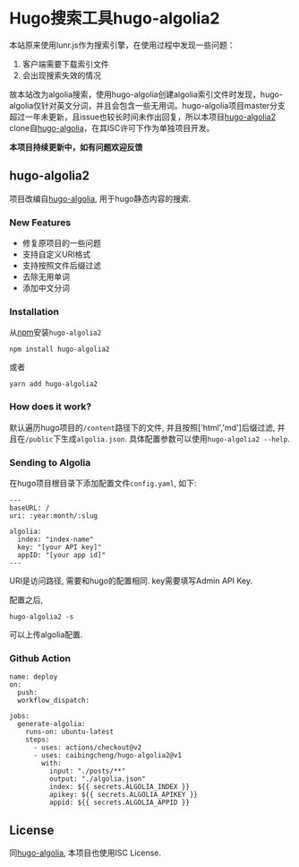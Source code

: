 # Hugo搜索工具hugo-algolia2


本站原来使用lunr.js作为搜索引擎，在使用过程中发现一些问题：

<!--more-->


1. 客户端需要下载索引文件
2. 会出现搜索失效的情况

故本站改为algolia搜索，使用hugo-algolia创建algolia索引文件时发现，hugo-algolia仅针对英文分词，并且会包含一些无用词。hugo-algolia项目master分支超过一年未更新，且issue也较长时间未作出回复，所以本项目[hugo-algolia2](https://github.com/caibingcheng/hugo-algolia2) clone自[hugo-algolia](https://github.com/replicatedhq/hugo-algolia)，在其ISC许可下作为单独项目开发。


**本项目持续更新中，如有问题欢迎反馈**

## hugo-algolia2

项目改编自[hugo-algolia](https://github.com/replicatedhq/hugo-algolia), 用于hugo静态内容的搜索.

### New Features

- 修复原项目的一些问题
- 支持自定义URI格式
- 支持按照文件后缀过滤
- 去除无用单词
- 添加中文分词

### Installation

从[npm](https://npmjs.org)安装`hugo-algolia2`

```
npm install hugo-algolia2
```

或者

```
yarn add hugo-algolia2
```

### How does it work?

默认遍历hugo项目的`/content`路径下的文件, 并且按照['html','md']后缀过滤, 并且在`/public`下生成`algolia.json`. 具体配置参数可以使用`hugo-algolia2 --help`.

### Sending to Algolia

在hugo项目根目录下添加配置文件`config.yaml`, 如下:

```
---
baseURL: /
uri: :year:month/:slug

algolia:
  index: "index-name"
  key: "[your API key]"
  appID: "[your app id]"
---
```

URI是访问路径, 需要和hugo的配置相同. key需要填写Admin API Key.

配置之后,
```
hugo-algolia2 -s
```
可以上传algolia配置.
### Github Action
```
name: deploy
on:
  push:
  workflow_dispatch:

jobs:
  generate-algolia:
    runs-on: ubuntu-latest
    steps:
      - uses: actions/checkout@v2
      - uses: caibingcheng/hugo-algolia2@v1
        with:
          input: "./posts/**"
          output: "./algolia.json"
          index: ${{ secrets.ALGOLIA_INDEX }}
          apikey: ${{ secrets.ALGOLIA_APIKEY }}
          appid: ${{ secrets.ALGOLIA_APPID }}

```

## License
同[hugo-algolia](https://github.com/replicatedhq/hugo-algolia), 本项目也使用ISC License.
